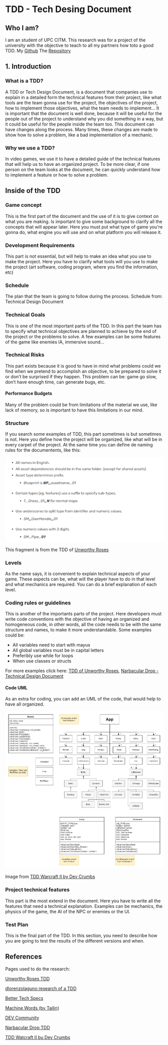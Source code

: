 # TDD - Tech Desing Document

## Who I am?
I am an student of UPC CITM. This research was for a project of the university with the objective to teach to all my partners how toto a good TDD.
My [Github](https://github.com/AndreuMiroSabate)
The [Repository](https://github.com/AndreuMiroSabate/TDD_Technical-Desing-Document)

## 1. Introduction

### What is a TDD?
A TDD or Tech Design Document, is a document that companies use to explain in a detailed form the technical features from their project, like what tools are the team gonna use for the project, the objectives of the project, how to implement those objectives, what the team needs to implement…
It is important that the document is well done, because it will be useful for the people out of the project to understand why you did something in a way, but it could be useful for the people inside the team too.
This document can have changes along the process. Many times, these changes are made to show how to solve a problem, like a bad implementation of a mechanic. 

### Why we use a TDD?
In video games, we use it to have a detailed guide of the technical features that will help us to have an organized project. To be more clear, if one person on the team looks at the document, he can quickly understand how to implement a feature or how to solve a problem.


## Inside of the TDD

### Game concept
This is the first part of the document and the use of it is to give context on what you are making. Is important to give some background to clarify all the concepts that will appear later. Here you must put what type of game you're gonna do, what engine you will use and on what platform you will release it.

### Development Requirements
This part is not essential, but will help to make an idea what you use to make the project. Here you have to clarify what tools will you use to make the project (art software, coding program, where you find the information, etc)

### Schedule
The plan that the team is going to follow during the process.
Schedule from: Technical Design Document

### Technical Goals
This is one of the most important parts of the TDD. In this part the team has to specify what technical objectives are planned to achieve by the end of the project or the problems to solve. A few examples can be some features of the game like enemies IA, immersive sound…

### Technical Risks
This part exists because it is good to have in mind what problems could we find when we pretend to accomplish an objective, to be prepared to solve it or don’t be surprised if they happen. This problem can be: game go slow, don’t have enough time, can generate bugs, etc. 
#### Performance Budgets
Many of the problem could be from limitations of the material we use, like lack of memory, so is important to have this limitations in our mind.

### Structure
If you search some examples of TDD, this part sometimes is but sometimes is not. Here you define how the project will be organized, like what will be in every carpet of the project. At the same time you can define de naming rules for the documentents, like this:

![roses](https://github.com/AndreuMiroSabate/TDD_Technical-Desing-Document/blob/0fde01561bcef5071bda713a85debecef510f95f/docs/roses.PNG)

This fragment is from the TDD of [Unworthy Roses](https://hell-and-back.fandom.com/wiki/Technical_Design_Document)

### Levels
As the name says, it is convenient to explain technical aspects of your game. These aspects can be, what will the player have to do in that level and what mechanics are required. You can do a brief explanation of each level.

### Coding rules or guidelines
This is another of the importants parts of the project. Here developers must write code conventions with the objective of having an organized and homogeneous code, in other words, all the code needs to be with the same structure and names, to make it more understandable.
Some examples could be:
- All variables need to start with mayus
- All global variables must be in capital letters
- Preferibly use while for loops
- When use classes or structs

For more examples click here: [TDD of Unworthy Roses](https://hell-and-back.fandom.com/wiki/Technical_Design_Document), [Narbacular Drop - Technical Design Document](http://www.nuclearmonkeysoftware.com/documents/narbacular_drop_technical_design_document.pdf)

#### Code UML
As an extra for coding, you can add an UML of the code, that would help to have all organized.

![UML](https://github.com/AndreuMiroSabate/TDD_Technical-Desing-Document/blob/7dd62f8e0544f722abc7d0bae98e0d8fe5b922ca/docs/general_UML.png)

Image from [TDD Warcraft II by Dev Crumbs]([https://dlorenzolaguno17.github.io/TDD/](https://github.com/DevCrumbs/Warcraft-II/wiki/7.-Tech-Design-Document))

### Project technical features
This part is the most extend in the document. Here you have to write all the features that need a technical explanation. Examples can be mechanics, the physics of the game, the AI of the NPC or enemies or the UI.
  
### Test Plan
This is the final part of the TDD. In this section, you need to describe how you are going to test the results of the different versions and when.


## References
Pages used to do the research:

[Unworthy Roses TDD](https://hell-and-back.fandom.com/wiki/Technical_Design_Document)

[dlorenzolaguno research of a TDD](https://dlorenzolaguno17.github.io/TDD/)

[Better Tech Specs](https://www.range.co/blog/better-tech-specs)

[Machine Words (by Tailin)](https://medium.com/machine-words/writing-technical-design-docs-71f446e42f2e)

[DEV Community](https://dev.to/mage_ai/how-to-write-technical-design-docs-c02)

[Narbacular Drop TDD](http://www.nuclearmonkeysoftware.com/documents/narbacular_drop_technical_design_document.pdf)

[TDD Watcraft II bu Dev Crumbs](https://github.com/DevCrumbs/Warcraft-II/wiki/7.-Tech-Design-Document)
